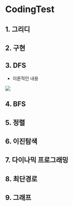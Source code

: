 # CodingTest

## 1. 그리디

## 2. 구현

## 3. DFS
 - 이론적인 내용
<img src = "res/graph.png">
 
 ## 4. BFS

## 5. 정렬

## 6. 이진탐색

## 7. 다이나믹 프로그래밍

## 8. 최단경로

## 9. 그래프 

